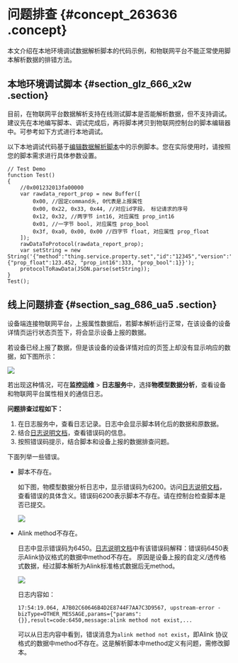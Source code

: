 # 问题排查 {#concept_263636 .concept}

本文介绍在本地环境调试数据解析脚本的代码示例，和物联网平台不能正常使用脚本解析数据的排错方法。

## 本地环境调试脚本 {#section_glz_666_x2w .section}

目前，在物联网平台数据解析支持在线测试脚本是否能解析数据，但不支持调试。建议先在本地编写脚本、调试完成后，再将脚本拷贝到物联网控制台的脚本编辑器中。可参考如下方式进行本地调试。

以下本地调试代码基于[编辑数据解析脚本](cn.zh-CN/用户指南/产品与设备/数据解析/编辑数据解析脚本.md#)中的示例脚本。您在实际使用时，请按照您的脚本需求进行具体参数设置。

``` {#codeblock_mqu_ntr_6pm}
// Test Demo
function Test()
{
    //0x001232013fa00000
    var rawdata_report_prop = new Buffer([
        0x00, //固定command头, 0代表是上报属性
        0x00, 0x22, 0x33, 0x44, //对应id字段， 标记请求的序号
        0x12, 0x32, //两字节 int16, 对应属性 prop_int16
        0x01, //一字节 bool, 对应属性 prop_bool
        0x3f, 0xa0, 0x00, 0x00 //四字节 float, 对应属性 prop_float
    ]);
    rawDataToProtocol(rawdata_report_prop);
    var setString = new String('{"method":"thing.service.property.set","id":"12345","version":"1.0","params":{"prop_float":123.452, "prop_int16":333, "prop_bool":1}}');
    protocolToRawData(JSON.parse(setString));
}
Test();
```

## 线上问题排查 {#section_sag_686_ua5 .section}

设备端连接物联网平台，上报属性数据后，若脚本解析运行正常，在该设备的设备详情页运行状态页签下，将会显示设备上报的数据。

若设备已经上报了数据，但是该设备的设备详情对应的页签上却没有显示响应的数据，如下图所示：

![](http://static-aliyun-doc.oss-cn-hangzhou.aliyuncs.com/assets/img/159488/155860848946943_zh-CN.png)

若出现这种情况，可在**监控运维** \> **日志服务**中，选择**物模型数据分析**，查看设备和物联网平台属性相关的通信日志。

**问题排查过程如下：**

1.  在日志服务中，查看日志记录。日志中会显示脚本转化后的数据和原数据。
2.  结合[日志说明文档](cn.zh-CN/用户指南/监控运维/日志服务.md#)，查看错误码的信息。
3.  按照错误码提示，结合脚本和设备上报的数据排查问题。

下面列举一些错误。

-   脚本不存在。

    如下图，物模型数据分析日志中，显示错误码为6200。访问[日志说明文档](cn.zh-CN/用户指南/监控运维/日志服务.md#)，查看错误的具体含义。错误码6200表示脚本不存在。请在控制台检查脚本是否已提交。

    ![](http://static-aliyun-doc.oss-cn-hangzhou.aliyuncs.com/assets/img/159488/155860848946956_zh-CN.png)

-   Alink method不存在。

    日志中显示错误码为6450。[日志说明文档](cn.zh-CN/用户指南/监控运维/日志服务.md#)中有该错误码解释：错误码6450表示Alink协议格式的数据中method不存在。 原因是设备上报的自定义/透传格式数据，经过脚本解析为Alink标准格式数据后无method。

    ![](http://static-aliyun-doc.oss-cn-hangzhou.aliyuncs.com/assets/img/159488/155860848946958_zh-CN.png)

    日志内容如：

    ``` {#codeblock_qfl_sz8_lh7}
    17:54:19.064, A7B02C60646B4D2E8744F7AA7C3D9567, upstream-error - bizType=OTHER_MESSAGE,params={"params":{}},result=code:6450,message:alink method not exist,...
    ```

    可以从日志内容中看到，错误消息为`alink method not exist`，即Alink 协议格式的数据中method不存在。这是解析脚本中method定义有问题，需修改脚本。


